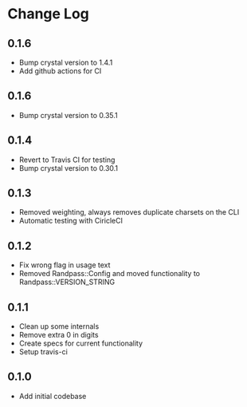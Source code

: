 # Change Log

## 0.1.6

- Bump crystal version to 1.4.1
- Add github actions for CI

## 0.1.6

- Bump crystal version to 0.35.1

## 0.1.4

- Revert to Travis CI for testing
- Bump crystal version to 0.30.1

## 0.1.3

- Removed weighting, always removes duplicate charsets on the CLI
- Automatic testing with CiricleCI

## 0.1.2

- Fix wrong flag in usage text
- Removed Randpass::Config and moved functionality to Randpass::VERSION_STRING

## 0.1.1

- Clean up some internals
- Remove extra 0 in digits
- Create specs for current functionality
- Setup travis-ci

## 0.1.0

- Add initial codebase
